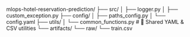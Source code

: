 mlops-hotel-reservation-prediction/
├── src/
│   ├── logger.py
│   ├── custom_exception.py
├── config/
│   ├── paths_config.py
│   └── config.yaml
├── utils/
│   └── common_functions.py   # 🧰 Shared YAML & CSV utilities
└── artifacts/
    └── raw/
        └── train.csv